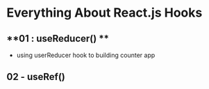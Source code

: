 # Everything About React.js Hooks

## **01 : useReducer() **

- using userReducer hook to building counter app

## **02 - useRef()**